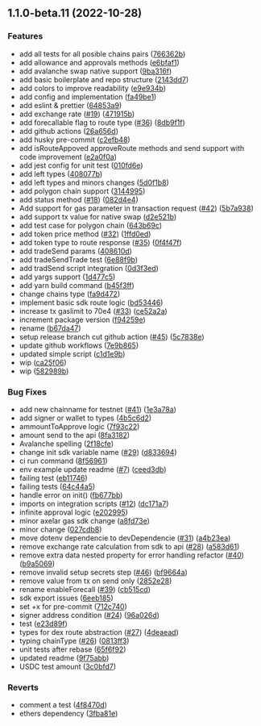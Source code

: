

## 1.1.0-beta.11 (2022-10-28)


### Features

* add all tests for all posible chains pairs ([766362b](https://github.com/0xsquid/api-sdk/commit/766362b49111c9698ef9a2697f72ea8b0d8b7df1))
* add allowance and approvals methods ([e6bfaf1](https://github.com/0xsquid/api-sdk/commit/e6bfaf110874aa4c21e34c16a6f3d85a19ed69f6))
* add avalanche swap native support ([9ba316f](https://github.com/0xsquid/api-sdk/commit/9ba316f4d7398a3884e29ac483b4fa5e558768fd))
* add basic boilerplate and repo structure ([2143dd7](https://github.com/0xsquid/api-sdk/commit/2143dd7a219c5df4fb0c2d5d19a54fa293f0a731))
* add colors to improve readability ([e9e934b](https://github.com/0xsquid/api-sdk/commit/e9e934bdf8b22df7879579800cf9576a848ca3d2))
* add config and implementation ([fa49be1](https://github.com/0xsquid/api-sdk/commit/fa49be19df708b81f3d7fe40f25515c50f87ca23))
* add eslint & prettier ([64853a9](https://github.com/0xsquid/api-sdk/commit/64853a93127175f561911ea40ecce819ae8589a4))
* add exchange rate ([#19](https://github.com/0xsquid/api-sdk/issues/19)) ([471915b](https://github.com/0xsquid/api-sdk/commit/471915b1a9d08c57251c5666c9a8790f6c4cb78e))
* add forecallable flag to route type ([#36](https://github.com/0xsquid/api-sdk/issues/36)) ([8db9f1f](https://github.com/0xsquid/api-sdk/commit/8db9f1f7ceb9a25048ceeac2f5b97b415b197c53))
* add github actions ([26a656d](https://github.com/0xsquid/api-sdk/commit/26a656dea4b69da3bcb6288613ea7a7774da04e0))
* add husky pre-commit ([c2efb48](https://github.com/0xsquid/api-sdk/commit/c2efb4829660909b8109cc53427cd064f70d6ab8))
* add isRouteAppoved approveRoute methods and send support with code improvement ([e2a0f0a](https://github.com/0xsquid/api-sdk/commit/e2a0f0ac80efc903e49faab3820b2f44f7fe5506))
* add jest config for unit test ([010fd6e](https://github.com/0xsquid/api-sdk/commit/010fd6e323127a6686a2d3f71622c94d3094486d))
* add left types ([408077b](https://github.com/0xsquid/api-sdk/commit/408077b87a1b7f9090456c16b5f95a589df4335d))
* add left types and minors changes ([5d0f1b8](https://github.com/0xsquid/api-sdk/commit/5d0f1b801b5108af238058fb35a7301e62c0a6be))
* add polygon chain support ([3144995](https://github.com/0xsquid/api-sdk/commit/3144995e37cbfdadcfd359bf01240e0e459dd5a8))
* add status method ([#18](https://github.com/0xsquid/api-sdk/issues/18)) ([082d4e4](https://github.com/0xsquid/api-sdk/commit/082d4e4e444f472edb79a5e2f096e6faf6d4a6a1))
* Add support for gas parameter in transaction request ([#42](https://github.com/0xsquid/api-sdk/issues/42)) ([5b7a938](https://github.com/0xsquid/api-sdk/commit/5b7a938b7c89b295e5820de777414e21ec1617a4))
* add support tx value for native swap ([d2e521b](https://github.com/0xsquid/api-sdk/commit/d2e521b43c4f49c0e06a5f594e0b28ffb0219d63))
* add test case for polygon chain ([643b69c](https://github.com/0xsquid/api-sdk/commit/643b69c30dae6cf4c7217c54f6fbf07d1ebaf5f1))
* add token price method ([#32](https://github.com/0xsquid/api-sdk/issues/32)) ([1ffd0ed](https://github.com/0xsquid/api-sdk/commit/1ffd0ed3214356472ec1a972387ecb4e11de825b))
* add token type to route response ([#35](https://github.com/0xsquid/api-sdk/issues/35)) ([0f4f47f](https://github.com/0xsquid/api-sdk/commit/0f4f47fc4d74aacf16dd54301ffbb0bb1f21fb2b))
* add tradeSend params ([408610d](https://github.com/0xsquid/api-sdk/commit/408610db750c46ef6e4a1409e8e3f1af5d48c9d6))
* add tradeSendTrade test ([6e88f9b](https://github.com/0xsquid/api-sdk/commit/6e88f9bbe014e5b5cf964c6a824de485b1665914))
* add tradSend script integration ([0d3f3ed](https://github.com/0xsquid/api-sdk/commit/0d3f3ed5a0149b7694b63138fc45f2f7f75e9401))
* add yargs support ([1d477c5](https://github.com/0xsquid/api-sdk/commit/1d477c5604a504b22e4d635723fe0acdd381df14))
* add yarn build command ([b45f3ff](https://github.com/0xsquid/api-sdk/commit/b45f3ff9857950ac6ef199f572ebabbf8ebcef74))
* change chains type ([fa9d472](https://github.com/0xsquid/api-sdk/commit/fa9d4729a14acc1cab0267b798a77229c3e3e620))
* implement basic sdk route logic ([bd53446](https://github.com/0xsquid/api-sdk/commit/bd53446c5fb338a44e4770a1c9d7561ef5be5652))
* increase tx gaslimit to 70e4 ([#33](https://github.com/0xsquid/api-sdk/issues/33)) ([ce52a2a](https://github.com/0xsquid/api-sdk/commit/ce52a2af656a136555b4d948723c20f98a455b0c))
* increment package version ([f94259e](https://github.com/0xsquid/api-sdk/commit/f94259e2343a2bda15495ae81e3c06b822140145))
* rename ([b67da47](https://github.com/0xsquid/api-sdk/commit/b67da478e3e841e0fcc98fc3677a6ce544a3ac29))
* setup release branch cut github action ([#45](https://github.com/0xsquid/api-sdk/issues/45)) ([5c7838e](https://github.com/0xsquid/api-sdk/commit/5c7838e4d613dc1e692e72c4c38c5a7463cf3e9a))
* update github workflows ([7e9b865](https://github.com/0xsquid/api-sdk/commit/7e9b8650383ab190453c0f14c5560ba31609ae2c))
* updated simple script ([c1d1e9b](https://github.com/0xsquid/api-sdk/commit/c1d1e9b1f10d8bea4553b04156192d3762802947))
* wip ([ca25f06](https://github.com/0xsquid/api-sdk/commit/ca25f06bfcff9bbfba76b476f9ee053fd6a8d2d2))
* wip ([582989b](https://github.com/0xsquid/api-sdk/commit/582989bed89871e3166485977073fbb93f7d6a1c))


### Bug Fixes

* add new chainname for testnet ([#41](https://github.com/0xsquid/api-sdk/issues/41)) ([1e3a78a](https://github.com/0xsquid/api-sdk/commit/1e3a78a9eb02576ed6a47ef7650c3039353d36b1))
* add signer or wallet to types ([4b5c6d2](https://github.com/0xsquid/api-sdk/commit/4b5c6d23f730b1847d6dff277cd8cb4a38c6b89e))
* ammountToApprove logic ([7f93c22](https://github.com/0xsquid/api-sdk/commit/7f93c22d3c8daa5d7b2cde1ab662cc48333cac5f))
* amount send to the api ([8fa3182](https://github.com/0xsquid/api-sdk/commit/8fa31823f19e24b0bb4dd735ead6ab523d7638d1))
* Avalanche spelling ([2f18cfe](https://github.com/0xsquid/api-sdk/commit/2f18cfeb6673dc35a8645546611193f0309b4db8))
* change init sdk variable name ([#29](https://github.com/0xsquid/api-sdk/issues/29)) ([d833694](https://github.com/0xsquid/api-sdk/commit/d833694b5122c85b165651717f7b57f4a8826480))
* ci run command ([8f56961](https://github.com/0xsquid/api-sdk/commit/8f5696175bd628d42980cbbcc74bbf0abb5b0698))
* env example update readme ([#7](https://github.com/0xsquid/api-sdk/issues/7)) ([ceed3db](https://github.com/0xsquid/api-sdk/commit/ceed3db8da13b6cf45d6c6b36cc58ce995db683a))
* failing test ([eb11746](https://github.com/0xsquid/api-sdk/commit/eb11746f5bc6424263041f865d8b11660f5374fe))
* failing tests ([64c44a5](https://github.com/0xsquid/api-sdk/commit/64c44a5bd3f602ba057056f80aa2a99b58854e2f))
* handle error on init() ([fb677bb](https://github.com/0xsquid/api-sdk/commit/fb677bb97cccbb049bb35f749c918fb3416cecb8))
* imports on integration scripts ([#12](https://github.com/0xsquid/api-sdk/issues/12)) ([dc171a7](https://github.com/0xsquid/api-sdk/commit/dc171a7f0b951dd5996bfe17e0d239aebf91d8c8))
* infinite approval logic ([e202995](https://github.com/0xsquid/api-sdk/commit/e202995cc52b39b8525d5eb9267761b231166d88))
* minor axelar gas sdk change ([a8fd73e](https://github.com/0xsquid/api-sdk/commit/a8fd73e31a13af1ab2adf86f336ad3f71d09a720))
* minor change ([027cdb8](https://github.com/0xsquid/api-sdk/commit/027cdb8e4ca2c6d8314903b669bb62e41e85e507))
* move dotenv dependencie to devDependencie ([#31](https://github.com/0xsquid/api-sdk/issues/31)) ([a4b23ea](https://github.com/0xsquid/api-sdk/commit/a4b23ea290094282aa0264be4571f2545be14bf9))
* remove exchange rate calculation from sdk to api ([#28](https://github.com/0xsquid/api-sdk/issues/28)) ([a583d61](https://github.com/0xsquid/api-sdk/commit/a583d61a7c64146b1981b396056776d35f4bfee6))
* remove extra data nested property for error handling refactor ([#40](https://github.com/0xsquid/api-sdk/issues/40)) ([b9a5069](https://github.com/0xsquid/api-sdk/commit/b9a5069f01abbd50d51a1061c6e53d711e5e4988))
* remove invalid setup secrets step ([#46](https://github.com/0xsquid/api-sdk/issues/46)) ([bf9664a](https://github.com/0xsquid/api-sdk/commit/bf9664a1afd1adf7586f4308d73d48c5f809b9ef))
* remove value from tx on send only ([2852e28](https://github.com/0xsquid/api-sdk/commit/2852e285620a247d92f3886782b83bf45883d109))
* rename enableForecall ([#39](https://github.com/0xsquid/api-sdk/issues/39)) ([cb515cd](https://github.com/0xsquid/api-sdk/commit/cb515cd892f675d2721444a3a24887926c62bc38))
* sdk export issues ([6eeb185](https://github.com/0xsquid/api-sdk/commit/6eeb185994a41e4cf9c1fc683f54899e765c038a))
* set +x for pre-commit ([712c740](https://github.com/0xsquid/api-sdk/commit/712c740a6c02f57f597316902c55ba2c2410157f))
* signer address condition ([#24](https://github.com/0xsquid/api-sdk/issues/24)) ([96a026d](https://github.com/0xsquid/api-sdk/commit/96a026dd0f9d4a64628f6dec57462c3d083298d1))
* test ([e23d89f](https://github.com/0xsquid/api-sdk/commit/e23d89fb29feb4b0809220891f74ad91d68adfcc))
* types for dex route abstraction ([#27](https://github.com/0xsquid/api-sdk/issues/27)) ([4deaead](https://github.com/0xsquid/api-sdk/commit/4deaeade3e31880d44d716880ae52af59c7296ff))
* typing chainType ([#26](https://github.com/0xsquid/api-sdk/issues/26)) ([0813ff3](https://github.com/0xsquid/api-sdk/commit/0813ff3bfe9fd6d084507826878683c07401a8be))
* unit tests after rebase ([65f6f92](https://github.com/0xsquid/api-sdk/commit/65f6f9297023564e9e727be9d924c0d6c739ae57))
* updated readme ([9f75abb](https://github.com/0xsquid/api-sdk/commit/9f75abb145b47d669b44c3744e6a915d82bc1757))
* USDC test amount ([3c0bfd7](https://github.com/0xsquid/api-sdk/commit/3c0bfd7887d33f6fc9657410340c5a7a6b45fc56))


### Reverts

* comment a test ([4f8470d](https://github.com/0xsquid/api-sdk/commit/4f8470d1eedce94510e058120fcb482214c05222))
* ethers dependency ([3fba81e](https://github.com/0xsquid/api-sdk/commit/3fba81e78e93f7397ae1f854e1eddc3809532b77))